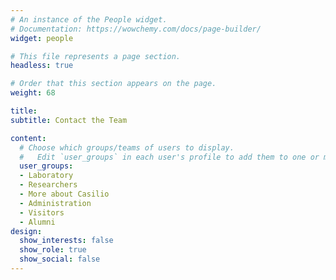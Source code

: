 ```yaml
---
# An instance of the People widget.
# Documentation: https://wowchemy.com/docs/page-builder/
widget: people

# This file represents a page section.
headless: true

# Order that this section appears on the page.
weight: 68

title: 
subtitle: Contact the Team

content:
  # Choose which groups/teams of users to display.
  #   Edit `user_groups` in each user's profile to add them to one or more of these groups.
  user_groups:
  - Laboratory
  - Researchers
  - More about Casilio
  - Administration
  - Visitors
  - Alumni
design:
  show_interests: false
  show_role: true
  show_social: false
---
```

